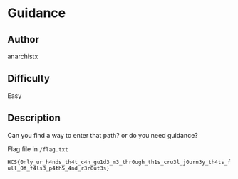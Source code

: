 # Guidance

## Author

anarchistx

## Difficulty

Easy

## Description

Can you find a way to enter that path? or do you need guidance?

Flag file in `/flag.txt`

`HCS{0nly_ur_h4nds_th4t_c4n_gu1d3_m3_thr0ugh_th1s_cru3l_j0urn3y_th4ts_full_0f_f4ls3_p4th5_4nd_r3r0ut3s}`

